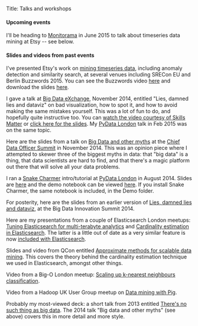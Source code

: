 Title: Talks and workshops

#### Upcoming events

I'll be heading to [Monitorama](http://monitorama.com/) in June 2015 to talk about timeseries data mining at Etsy -- see below.

#### Slides and videos from past events

I've presented Etsy's work on [mining timeseries data](../tech/KaleTalk.html), including anomaly detection and similarity search, at several venues including SRECon EU and Berlin Buzzwords 2015. You can see the Buzzwords video [here](https://www.youtube.com/watch?t=651&v=sn-btkORIxg) and download the slides [here](https://drive.google.com/open?id=0B1HztRme3ZjZQWNwSmtLVGN4ZzA&authuser=1).

I gave a talk at [Big Data eXchange](https://skillsmatter.com/conferences/1959-big-data-exchange-2014), November 2014, entitled "Lies, damned lies and dataviz" on bad visualization, how to spot it, and how to avoid making the same mistakes yourself. This was a lot of fun to do, and hopefully quite instructive too. You can [watch the video courtesy of Skills Matter](https://skillsmatter.com/skillscasts/5368-lies-damned-lies-dataviz) or [click here for the slides](https://docs.google.com/presentation/d/17ujY998ng0iJLZTdG5knQC4wk5Gxytdksy4ET2i-oKM). My [PyData London](http://www.meetup.com/PyData-London-Meetup/) talk in Feb 2015 was on the same topic.

Here are the slides from a talk on [Big Data and other myths](https://drive.google.com/file/d/0B1HztRme3ZjZZjA1WHFJY25lQnM/view) at the [Chief Data Officer Summit](http://theinnovationenterprise.com/summits/chief-data-officer-summit-london) in November 2014. This was an opinion piece where I attempted to skewer three of the biggest myths in data: that "big data" is a thing, that data scientists are hard to find, and that there's a magic platform out there that will solve all your data problems.

I ran a [Snake Charmer](https://github.com/snake-charmer-devs/snake-charmer) intro/tutorial at [PyData London](http://www.meetup.com/PyData-London-Meetup/) in August 2014. Slides are [here](../pdfs/IntroToSnakeCharmer.pdf) and the demo notebook can be viewed [here](http://nbviewer.ipython.org/github/snake-charmer-devs/snake-charmer/blob/master/notebooks/Demo/Wikipedia%20edit%20stream.ipynb). If you install Snake Charmer, the same notebook is included, in the Demo folder.

For posterity, here are the slides from an earlier version of [Lies, damned lies and dataviz](http://www.slideshare.net/AndrewClegg1/lies-damned-lies-dataviz), at the Big Data Innovation Summit 2014.

Here are my presentations from a couple of Elasticsearch London meetups: [Tuning Elasticsearch for multi-terabyte analytics](http://www.slideshare.net/AndrewClegg1/scaling-elasticsearch-for-multiterabyte-analytics) and [Cardinality estimation in Elasticsearch](https://docs.google.com/presentation/d/1ESNiqd7HuIfuwXSSK81PAAu6AmEPEE0u_vyk4FU5x9o/edit?usp=sharing). The latter is a little out of date as a very similar feature is now [included with Elasticsearch](http://www.elasticsearch.org/guide/en/elasticsearch/reference/current/search-aggregations-metrics-cardinality-aggregation.html).

Slides and video from QCon entitled [Approximate methods for scalable data mining](http://www.infoq.com/presentations/scalability-data-mining). This covers the theory behind the cardinality estimation technique we used in Elasticsearch, amongst other things.

Video from a Big-O London meetup: [Scaling up k-nearest neighbours classification](https://skillsmatter.com/skillscasts/4930-scaling-up-k-nearest-neighbours-classification).

Video from a Hadoop UK User Group meetup on [Data mining with Pig](https://skillsmatter.com/skillscasts/3384-data-processing-pig).

Probably my most-viewed deck: a short talk from 2013 entitled [There's no such thing as big data](http://www.slideshare.net/AndrewClegg1/theres-no-such-thing-as-big-datappt). The 2014 talk "Big data and other myths" (see above) covers this in more detail and more style.


